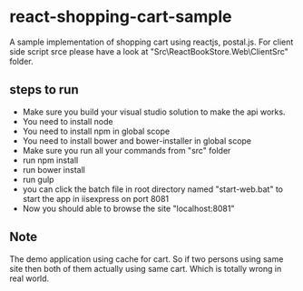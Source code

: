# react-shopping-cart-sample
A sample implementation of shopping cart using reactjs, postal.js. For client side script srce please have a look at "Src\ReactBookStore.Web\ClientSrc" folder.

## steps to run
- Make sure you build your visual studio solution to make the api works.
- You need to install node
- You need to install npm in global scope
- You need to install bower and bower-installer in global scope
- Make sure you run all your commands from "src" folder
- run npm install
- run bower install
- run gulp
- you can click the batch file in root directory named "start-web.bat" to start the app in iisexpress on port 8081
- Now you should able to browse the site "localhost:8081"

## Note
The demo application using cache for cart. So if two persons using same site then both of them actually using same cart. Which is totally wrong in real world.
